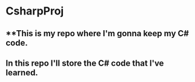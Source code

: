 # CsharpProj

## **This is my repo where I'm gonna keep my C# code.
## **In this repo I'll store the C# code that I've learned.**
